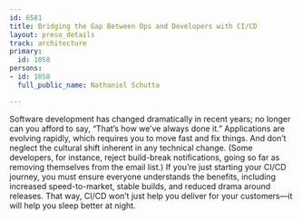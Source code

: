 ```yaml
---
id: 6581
title: Bridging the Gap Between Ops and Developers with CI/CD
layout: preso_details
track: architecture
primary:
  id: 1058
persons:
- id: 1058
  full_public_name: Nathaniel Schutta

---
```

Software development has changed dramatically in recent years; no longer can you afford to say, “That’s how we’ve always done it.” Applications are evolving rapidly, which requires you to move fast and fix things. And don’t neglect the cultural shift inherent in any technical change. (Some developers, for instance, reject build-break notifications, going so far as removing themselves from the email list.) If you’re just starting your CI/CD journey, you must ensure everyone understands the benefits, including increased speed-to-market, stable builds, and reduced drama around releases. That way, CI/CD won’t just help you deliver for your customers—it will help you sleep better at night.
